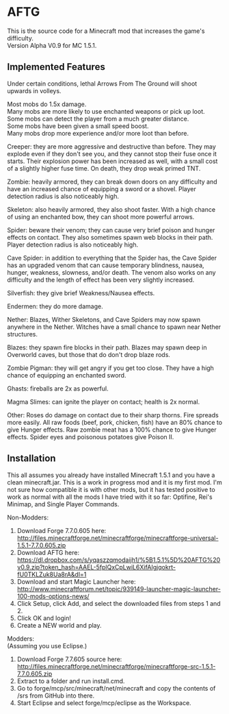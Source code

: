 AFTG
====
This is the source code for a Minecraft mod that increases the game's difficulty.  
Version Alpha V0.9 for MC 1.5.1.  

Implemented Features 
---------------------
Under certain conditions, lethal Arrows From The Ground will shoot upwards in volleys.  

Most mobs do 1.5x damage.  
Many mobs are more likely to use enchanted weapons or pick up loot.  
Some mobs can detect the player from a much greater distance.  
Some mobs have been given a small speed boost.  
Many mobs drop more experience and/or more loot than before.


Creeper: they are more aggressive and destructive than before. They may explode even if they don't see you, and they cannot stop their fuse once it starts. Their explosion power has been increased as well, with a small cost of a slightly higher fuse time. On death, they drop weak primed TNT. 

Zombie: heavily armored, they can break down doors on any difficulty and have an increased chance of equipping a sword or a shovel. Player detection radius is also noticeably high. 

Skeleton: also heavily armored, they also shoot faster. With a high chance of using an enchanted bow, they can shoot more powerful arrows.

Spider: beware their venom; they can cause very brief poison and hunger effects on contact. They also sometimes spawn web blocks in their path. Player detection radius is also noticeably high. 

Cave Spider: in addition to everything that the Spider has, the Cave Spider has an upgraded venom that can cause temporary blindness, nausea, hunger, weakness, slowness, and/or death. The venom also works on any difficulty and the length of effect has been very slightly increased.

Silverfish: they give brief Weakness/Nausea effects.

Endermen: they do more damage.


Nether:
Blazes, Wither Skeletons, and Cave Spiders may now spawn anywhere in the Nether. Witches have a small chance to spawn near Nether structures. 

Blazes: they spawn fire blocks in their path. Blazes may spawn deep in Overworld caves, but those that do don't drop blaze rods.  

Zombie Pigman: they will get angry if you get too close. They have a high chance of equipping an enchanted sword.

Ghasts: fireballs are 2x as powerful. 

Magma Slimes: can ignite the player on contact; health is 2x normal.

Other:
Roses do damage on contact due to their sharp thorns. Fire spreads more easily. All raw foods (beef, pork, chicken, fish) have an 80% chance to give Hunger effects. Raw zombie meat has a 100% chance to give Hunger effects. Spider eyes and poisonous potatoes give Poison II. 

Installation
--------------
This all assumes you already have installed Minecraft 1.5.1 and you have a clean minecraft.jar. This is a work in progress mod and it is my first mod. I'm not sure how compatible it is with other mods, but it has tested positive to work as normal with all the mods I have tried with it so far: Optifine, Rei's Minimap, and Single Player Commands.

Non-Modders:  
1. Download Forge 7.7.0.605 here: 
http://files.minecraftforge.net/minecraftforge/minecraftforge-universal-1.5.1-7.7.0.605.zip  
2. Download AFTG here: https://dl.dropbox.com/s/yqaszzqmodaijh1/%5B1.5.1%5D%20AFTG%20v0.9.zip?token_hash=AAEL-5fplQxCpLwiL6XifAIgjqokrt-fU0TKLZuk8Ua8rA&dl=1  
3. Download and start Magic Launcher here: http://www.minecraftforum.net/topic/939149-launcher-magic-launcher-100-mods-options-news/  
4. Click Setup, click Add, and select the downloaded files from steps 1 and 2.  
5. Click OK and login!  
6. Create a NEW world and play. 

Modders:  
(Assuming you use Eclipse.)  
1. Download Forge 7.7.605 source here: http://files.minecraftforge.net/minecraftforge/minecraftforge-src-1.5.1-7.7.0.605.zip  
2. Extract to a folder and run install.cmd.  
3. Go to forge/mcp/src/minecraft/net/minecraft and copy the contents of /srs from GitHub into there.  
4. Start Eclipse and select forge/mcp/eclipse as the Workspace.







